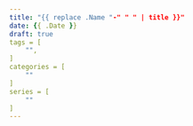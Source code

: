 ```yaml
---
title: "{{ replace .Name "-" " " | title }}"
date: {{ .Date }}
draft: true
tags = [
    "",
]
categories = [
	""
]
series = [
	""
]
---
```


